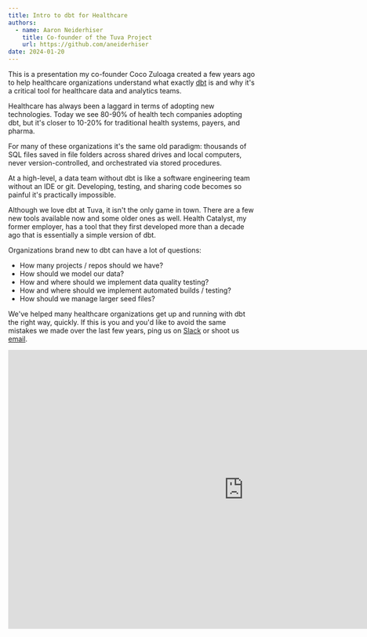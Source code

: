 ```yaml
---
title: Intro to dbt for Healthcare
authors:
  - name: Aaron Neiderhiser
    title: Co-founder of the Tuva Project
    url: https://github.com/aneiderhiser
date: 2024-01-20
---
```


This is a presentation my co-founder Coco Zuloaga created a few years ago to help healthcare organizations understand what exactly [dbt](https://www.getdbt.com/) is and why it's a critical tool for healthcare data and analytics teams.

<!--truncate-->

Healthcare has always been a laggard in terms of adopting new technologies.  Today we see 80-90% of health tech companies adopting dbt, but it's closer to 10-20% for traditional health systems, payers, and pharma.

For many of these organizations it's the same old paradigm: thousands of SQL files saved in file folders across shared drives and local computers, never version-controlled, and orchestrated via stored procedures.

At a high-level, a data team without dbt is like a software engineering team without an IDE or git.  Developing, testing, and sharing code becomes so painful it's practically impossible.

Although we love dbt at Tuva, it isn't the only game in town.  There are a few new tools available now and some older ones as well.  Health Catalyst, my former employer, has a tool that they first developed more than a decade ago that is essentially a simple version of dbt.

Organizations brand new to dbt can have a lot of questions:

- How many projects / repos should we have?
- How should we model our data?
- How and where should we implement data quality testing?
- How and where should we implement automated builds / testing?
- How should we manage larger seed files?

We've helped many healthcare organizations get up and running with dbt the right way, quickly.  If this is you and you'd like to avoid the same mistakes we made over the last few years, ping us on [Slack](https://join.slack.com/t/thetuvaproject/shared_invite/zt-16iz61187-G522Mc2WGA2mHF57e0il0Q) or shoot us [email](https://tuvahealth.com/contact/).

<iframe src="https://docs.google.com/presentation/d/e/2PACX-1vSy6ScNiEQuC4aiW8t9yYwnqwfYyTCpUwc8IeFGIQs1LqTfeBTFtbuvfh_hIuxsONyDZmPFErVbGykK/embed?start=false&loop=true&delayms=3000" frameborder="0" width="960" height="569" allowfullscreen="true" mozallowfullscreen="true" webkitallowfullscreen="true"></iframe>
